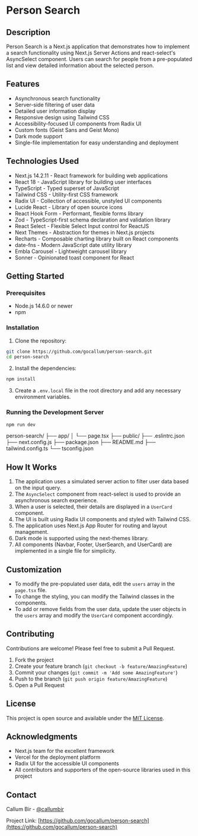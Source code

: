 # Person Search

## Description

Person Search is a Next.js application that demonstrates how to implement a search functionality using Next.js Server Actions and react-select's AsyncSelect component. Users can search for people from a pre-populated list and view detailed information about the selected person.

## Features

- Asynchronous search functionality
- Server-side filtering of user data
- Detailed user information display
- Responsive design using Tailwind CSS
- Accessibility-focused UI components from Radix UI
- Custom fonts (Geist Sans and Geist Mono)
- Dark mode support
- Single-file implementation for easy understanding and deployment

## Technologies Used

- Next.js 14.2.11 - React framework for building web applications
- React 18 - JavaScript library for building user interfaces
- TypeScript - Typed superset of JavaScript
- Tailwind CSS - Utility-first CSS framework
- Radix UI - Collection of accessible, unstyled UI components
- Lucide React - Library of open source icons
- React Hook Form - Performant, flexible forms library
- Zod - TypeScript-first schema declaration and validation library
- React Select - Flexible Select Input control for ReactJS
- Next Themes - Abstraction for themes in Next.js projects
- Recharts - Composable charting library built on React components
- date-fns - Modern JavaScript date utility library
- Embla Carousel - Lightweight carousel library
- Sonner - Opinionated toast component for React

## Getting Started

### Prerequisites

- Node.js 14.6.0 or newer
- npm

### Installation

1. Clone the repository:

```bash
git clone https://github.com/gocallum/person-search.git
cd person-search
```


2. Install the dependencies:

```bash 
npm install

```



3. Create a `.env.local` file in the root directory and add any necessary environment variables.

### Running the Development Server


```bash
npm run dev
```

person-search/
├── app/
│   └── page.tsx
├── public/
├── .eslintrc.json
├── next.config.js
├── package.json
├── README.md
├── tailwind.config.ts
└── tsconfig.json


## How It Works

1. The application uses a simulated server action to filter user data based on the input query.
2. The `AsyncSelect` component from react-select is used to provide an asynchronous search experience.
3. When a user is selected, their details are displayed in a `UserCard` component.
4. The UI is built using Radix UI components and styled with Tailwind CSS.
5. The application uses Next.js App Router for routing and layout management.
6. Dark mode is supported using the next-themes library.
7. All components (Navbar, Footer, UserSearch, and UserCard) are implemented in a single file for simplicity.

## Customization

- To modify the pre-populated user data, edit the `users` array in the `page.tsx` file.
- To change the styling, you can modify the Tailwind classes in the components.
- To add or remove fields from the user data, update the user objects in the `users` array and modify the `UserCard` component accordingly.

## Contributing

Contributions are welcome! Please feel free to submit a Pull Request.

1. Fork the project
2. Create your feature branch (`git checkout -b feature/AmazingFeature`)
3. Commit your changes (`git commit -m 'Add some AmazingFeature'`)
4. Push to the branch (`git push origin feature/AmazingFeature`)
5. Open a Pull Request

## License

This project is open source and available under the [MIT License](LICENSE).

## Acknowledgments

- Next.js team for the excellent framework
- Vercel for the deployment platform
- Radix UI for the accessible UI components
- All contributors and supporters of the open-source libraries used in this project

## Contact

Callum Bir - [@callumbir](https://twitter.com/callumbir) 

Project Link: [https://github.com/gocallum/person-search](https://github.com/gocallum/person-search)
